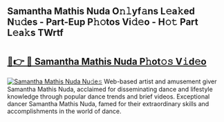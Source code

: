 ## Samantha Mathis Nuda O𝚗𝚕yf𝚊ns L𝚎a𝚔ed N𝚞𝚍es - Part-Eup P𝚑𝚘tos Vi𝚍𝚎o - H𝚘𝚝 Part L𝚎a𝚔s TWrtf

# <h2><a href="http://kfb75t.oniu.top/?m=Samantha+Mathis+Nuda">🔗👉 🔴 Samantha Mathis Nuda P𝚑ot𝚘𝚜 V𝚒d𝚎o</a></h2>

[![Samantha Mathis Nuda Nu𝚍e𝚜](https://i.imgur.com/0qMVB7G.gif)](http://kfb75t.oniu.top/?m=Samantha+Mathis+Nuda)
Web-based artist and amusement giver Samantha Mathis Nuda, acclaimed for disseminating dance and lifestyle knowledge through popular dance trends and brief videos. Exceptional dancer Samantha Mathis Nuda, famed for their extraordinary skills and accomplishments in the world of dance.  

